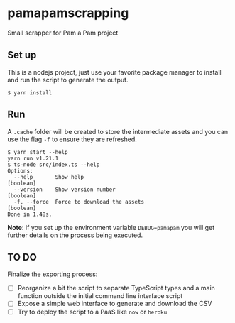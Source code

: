 # pamapamscrapping

Small scrapper for Pam a Pam project

## Set up

This is a nodejs project, just use your favorite package manager to install and run the script to generate the output. 

```
$ yarn install
```


## Run

A `.cache` folder will be created to store the intermediate assets and you can use the flag `-f` to ensure they are refreshed.

```
$ yarn start --help
yarn run v1.21.1
$ ts-node src/index.ts --help
Options:
  --help       Show help                                               [boolean]
  --version    Show version number                                     [boolean]
  -f, --force  Force to download the assets                            [boolean]
Done in 1.48s.
```

**Note**: If you set up the environment variable `DEBUG=pamapam` you will get further details on the process being executed.

## TO DO

Finalize the exporting process:

- [ ] Reorganize a bit the script to separate TypeScript types and a main function outside the initial command line interface script
- [ ] Expose a simple web interface to generate and download the CSV
- [ ] Try to deploy the script to a PaaS like `now` or `heroku`
